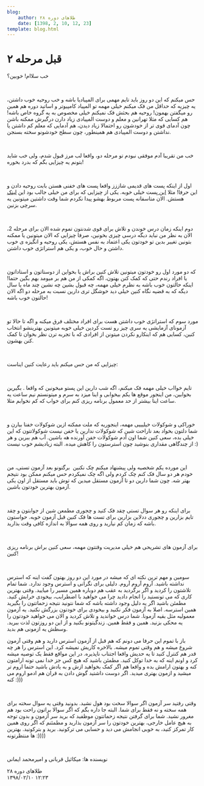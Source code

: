 ```yaml
---
blog:
    author: طلاهای دوره ۲۸
    date: [1398, 2, 10, 12, 23]
template: blog.html
---
```

# قبل مرحله ۲

<div class="cnt">
<p>خب سلاام! خوبین؟</p>
<p><br/></p>
<p>حس میکنم که این دو روز باید تایم مهمی برای المپیادیا باشه و خب روحیه خوب داشتن، یه چیزیه که حداقل من فک میکنم خیلی مهمه تو المپیاد کامپیوتر و اساتید دوره هم همین رو میگفتن بهمون! روحیه هم بحثش فک نمیکنم خیلی مخصوص به یه گروه خاص باشه! هم کسایی که مثلا تهرانین و معلم و دوست المپیادی زیاد دارن درگیرش ممکنه باشن چون آدمای قوی تر از خودشون رو احتمالا زیاد دیدن، هم آدمایی که معلم کم داشتن یا نداشتن و دوست المپیادی هم همینطور، چون سطح خودشونو سخته بسنجن.</p>
<p><br/></p>
<p>خب من تقریبا آدم موفقی نبودم تو مرحله دو، واقعا لب مرز قبول شدم، ولی خب شاید بتونم یه چیزایی بگم که بدرد بخوره!</p>
<p><br/></p>
<p>اول از اینکه پست های قدیمی شاززز واقعا پست های خفنی هستن بابت روحیه دادن و این حرفا! مثلا <a href="http://shaazzz.ir/1395/02/01/tips-for-taking-exams" target="_blank">این </a>پست خیلی خوبه. یکی از چیزایی که برای من خیلی جالب بود این <a href="https://www.ted.com/talks/kelly_mcgonigal_how_to_make_stress_your_friend?language=en" target="_blank">لینک</a> هستش. الان متاسفانه پست مربوط بهشو پیدا نکردم شما وقت داشتین میتونین یه سرچی بزنین.</p>
<p><br/></p>
<p>دوم اینکه زمان درس خوندن و تلاش برای قوی شدنتون تموم شده الان برای مرحله 2، الان به نظر من نباید دیگه درسی چیزی بخونین، صرفا چیزایی که الان میتونین یا ممکنه بتونین تغییر بدین تو خودتون یکی اعتماد به نفس هستش، یکی روحیه و انگیزه ی خوب داشتن و حال خوب، و یکی هم استراتژی خوب داشتن.</p>
<p><br/></p>
<p>که دو مورد اول رو خودتون میتونین تلاش کنین براش یا بخواین از دوستاتون و استاداتون یا افراد رندم حتی که کمک کنن بهتون، اگه کمکی از من هم بر میومد بهم بگین حتما! اینکه حالتون خوب باشه به نظرم خیلی مهمه، چه قبول بشین چه نشین چند ماه یا سال دیگه که به قضیه نگاه کنین خیلی دید خوشگل تری دارین نسبت به مرحله دو اگه الان حالتون خوب باشه!</p>
<p><br/></p>
<p>مورد سوم که استراتژی خوب داشتن هست برای افراد مختلف فرق میکنه و اگه تا حالا تو آزمونای آزمایشی یه سری چیز رو تست کردین خیلی خوبه میتونین بهترینشو انتخاب کنین، کسایی هم که اینکارو نکردن میتونن از افرادی که با تجربه ترن نظر بخوان تا کمک کنن بهشون.</p>
<p><br/></p>
<p>چیزایی که من حس میکنم باید رعایت کنین ایناست:</p>
<p><br/></p>
<p>تایم خوااب خیلی مهمه فک میکنم، اگه شب دارین این پستو میخونین که واقعا . بگیرین بخوابین، من اینجور موقع ها یکم بیخوابی و اینا میزد به سرم و میتونستم نیم ساعت یه ساعت اینا بیشتر از حد معمول برنامه ریزی کنم برای خواب که کم نخوابم مثلا.</p>
<p><br/></p>
<p>خوراکی و شوکولات خیلیییی مهمه، اینجوریه که ملت ممکنه ازین شوکولات خفنا بیارن و شما دلتون بخواد بعد ناراحت شین که شوکولات ندارین یا خفن نیست شوکولاتتون که این خیلی بده، سعی کنین شما اون آدم شوکولات خفن آورنده هه باشین. آب هم ببرین و هر از چندگاهی مقداری بنوشید چون استرستون را کاهش میده. البته زیادیشم خوب نیست :)</p>
<p><br/></p>
<p>این مورده یکم شخصیه ولی پیشنهاد میکنم چک نکنین  برگتونو بعد آزمون تستی، من خودم هر دو سال فک کنم چک کردم ولی اگه چک نمیکردم حس میکنم ممکن بود نتیجم بهتر شه. چون شما دارین دو تا آزمون مستقل میدین که توش باید مستقل از اون یکی آزمون بهترین خودتون باشین.</p>
<p><br/></p>
<p>برای اینکه رو هر سوال تستی چقد فک کنید و چجوری مطمعن شین از جوابتون و چقد تایم بزارین و چجوری ددلاین بزارین برای تست ها فک کنین قبل آزمون خوبه. حواستون باشه که زمان کم نیارید و روی همه سوالا به اندازه کافی وقت بذارید.</p>
<p><br/></p>
<p>برای آزمون های تشریحی هم خیلی مدیریت وقتتون مهمه، سعی کنین براش برنامه ریزی کنین!</p>
<p><br/></p>
<p>سومین و مهم ترین نکته ای که میشه در مورد این دو روز بهتون گفت اینه که استرس نداشته باشید. آروم آروم آروم. دلیلی برای نگرانی و استرس وجود ندارد. شما تمام تلاشتون را کردید و اگر برگردید به عقب هم دوباره همین مسیر را میایید. وقتی بهترین کاری که می تونستید را انجام دادید چرا می خواهید با اضطرابب، بیخودی خرابش کنید. مطمئن باشید اگر یه دلیل وجود داشته باشه که شما نتونید نتیجه زحماتتون را بگیرید همین استرسه. اصلا به آزمون فکر نکنید و بیخودی برای خودتون بزرگش نکنید. یه آزمون معمولیه مثل بقیه آزمونا. شما درس خواندید و تلاش کردید و الان می خواهید خودتون را یه محکی بزنید. همین و فقط همین. زندگیتونو بکنید و از این دو روزتون لذت ببرید. وسطش یه ازمونی هم بدید.</p>
<p>باز با تموم این حرفا می دونم که هم قبل از آزمون استرس دارید و هم وقتی آزمون شروع میشه و هم وقتی تموم میشه. بالاخره کاریش نمیشه کرد. این استرس را هر چه قدر هم کنترل کنید تا یه حدیش واقعا اجتناب ناپذیره. در این مواقع فقط یک توصیه میشه کرد و اونم اینه که به خدا توکل کنید. مطمئن باشید که هیچ کس جز خدا نمی تونه ارامتون کنه و بهتون ارامش بده و واقعا هم اگر کمک بخواهید ازش و به یادش باشید حتما اروم تر میشید و ازمون بهتری میدید. اگر دوست داشتید گوش دادن به قران هم ادمو اروم می کنه :)))</p>
<p><br/></p>
<p>وقتی رفتید سر آزمون اگر سوالا سخت بود هول نشید. بدونید وقتی یه سوال سخته برای همه سخته و نه فقط برای شما. البته جا داره بگم که اگر سوالا براتون راحت بود هم مغرور نشید. شما برای گرفتن نتیجه زحماتتون موظفید که برید سر آزمون و بدون توجه به هیچ عامل خارجی، بهترین خودتون را سر آزمون بذارید و مطمئنم که اگر روی همین کار تمرکز کنید، به خوبی انجامش می دید و حسابی می ترکونید. برید و بترکونید. بهترین ها منتظرتونه :))))</p>
<p><br/></p>
<p>نویسنده ها: میکائیل قربانی و امیرمحمد ایمانی</p>
</div>

<div class="blog-info">
    <div class="blog-author">طلاهای دوره ۲۸</div>
    <div class="blog-date">۱۳۹۸/۰۲/۱۰ ۱۲:۲۳</div>
</div>

